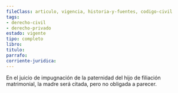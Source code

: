 ```yaml
---
fileClass: articulo, vigencia, historia-y-fuentes, codigo-civil
tags:
- derecho-civil
- derecho-privado
estado: vigente
tipo: completo
libro:
titulo:
parrafo:
corriente-juridica:
---
```

En el juicio de impugnación de la paternidad del hijo de filiación matrimonial, la madre será citada, pero no obligada a parecer.